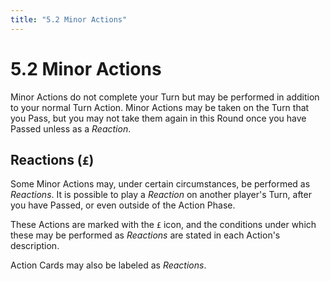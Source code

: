 ```yaml
---
title: "5.2 Minor Actions"
---
```


# 5.2 Minor Actions

Minor Actions do not complete your Turn but may be performed in addition to your normal Turn Action. Minor Actions may be taken on the Turn that you Pass, but you may not take them again in this Round once you have Passed unless as a *Reaction*.

## Reactions (`£`)

Some Minor Actions may, under certain circumstances, be performed as *Reactions*. It is possible to play a *Reaction* on another player's Turn, after you have Passed, or even outside of the Action Phase.

These Actions are marked with the `£` icon, and the conditions under which these may be performed as *Reactions* are stated in each Action's description.

Action Cards may also be labeled as *Reactions*.
